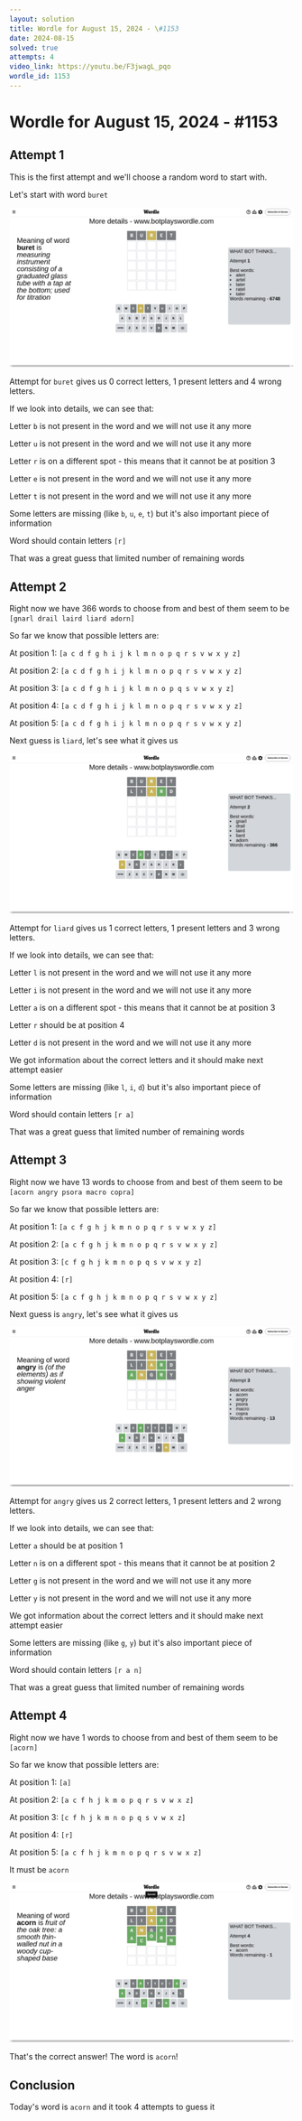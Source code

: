 ```yaml
---
layout: solution
title: Wordle for August 15, 2024 - \#1153
date: 2024-08-15
solved: true
attempts: 4
video_link: https://youtu.be/F3jwagL_pqo
wordle_id: 1153
---
```


# Wordle for August 15, 2024 - \#1153

## Attempt 1

This is the first attempt and we'll choose a random word to start with.

Let's start with word `buret`

![Attempt 1](2024-08-15/attempt-1.png)

Attempt for `buret` gives us 0 correct letters, 1 present letters and 4 wrong letters.

If we look into details, we can see that:

Letter `b` is not present in the word and we will not use it any more

Letter `u` is not present in the word and we will not use it any more

Letter `r` is on a different spot - this means that it cannot be at position 3

Letter `e` is not present in the word and we will not use it any more

Letter `t` is not present in the word and we will not use it any more

Some letters are missing (like `b`, `u`, `e`, `t`) but it's also important piece of information

Word should contain letters `[r]`

That was a great guess that limited number of remaining words



## Attempt 2

Right now we have 366 words to choose from and best of them seem to be `[gnarl drail laird liard adorn]`

So far we know that possible letters are:

At position 1: `[a c d f g h i j k l m n o p q r s v w x y z]`

At position 2: `[a c d f g h i j k l m n o p q r s v w x y z]`

At position 3: `[a c d f g h i j k l m n o p q s v w x y z]`

At position 4: `[a c d f g h i j k l m n o p q r s v w x y z]`

At position 5: `[a c d f g h i j k l m n o p q r s v w x y z]`

Next guess is `liard`, let's see what it gives us

![Attempt 2](2024-08-15/attempt-2.png)

Attempt for `liard` gives us 1 correct letters, 1 present letters and 3 wrong letters.

If we look into details, we can see that:

Letter `l` is not present in the word and we will not use it any more

Letter `i` is not present in the word and we will not use it any more

Letter `a` is on a different spot - this means that it cannot be at position 3

Letter `r` should be at position 4

Letter `d` is not present in the word and we will not use it any more

We got information about the correct letters and it should make next attempt easier

Some letters are missing (like `l`, `i`, `d`) but it's also important piece of information

Word should contain letters `[r a]`

That was a great guess that limited number of remaining words



## Attempt 3

Right now we have 13 words to choose from and best of them seem to be `[acorn angry psora macro copra]`

So far we know that possible letters are:

At position 1: `[a c f g h j k m n o p q r s v w x y z]`

At position 2: `[a c f g h j k m n o p q r s v w x y z]`

At position 3: `[c f g h j k m n o p q s v w x y z]`

At position 4: `[r]`

At position 5: `[a c f g h j k m n o p q r s v w x y z]`

Next guess is `angry`, let's see what it gives us

![Attempt 3](2024-08-15/attempt-3.png)

Attempt for `angry` gives us 2 correct letters, 1 present letters and 2 wrong letters.

If we look into details, we can see that:

Letter `a` should be at position 1

Letter `n` is on a different spot - this means that it cannot be at position 2

Letter `g` is not present in the word and we will not use it any more

Letter `y` is not present in the word and we will not use it any more

We got information about the correct letters and it should make next attempt easier

Some letters are missing (like `g`, `y`) but it's also important piece of information

Word should contain letters `[r a n]`

That was a great guess that limited number of remaining words



## Attempt 4

Right now we have 1 words to choose from and best of them seem to be `[acorn]`

So far we know that possible letters are:

At position 1: `[a]`

At position 2: `[a c f h j k m o p q r s v w x z]`

At position 3: `[c f h j k m n o p q s v w x z]`

At position 4: `[r]`

At position 5: `[a c f h j k m n o p q r s v w x z]`

It must be `acorn`

![Attempt 4](2024-08-15/attempt-4.png)

That's the correct answer! The word is `acorn`!

## Conclusion

Today's word is `acorn` and it took 4 attempts to guess it

